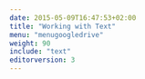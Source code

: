 ```yaml
---
date: 2015-05-09T16:47:53+02:00
title: "Working with Text"
menu: "menugoogledrive"
weight: 90
include: "text"
editorversion: 3
---
```

